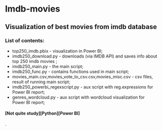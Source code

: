 # Imdb-movies  
## Visualization of best movies from imdb database  
### List of contents:  
+ top250_imdb.pbix - visualization in Power BI;  
+ imdb250_download.py - downloads (via IMDB API) and saves info about top 250 imdb movies ;  
+ imdb250_main.py - the main script;  
+ imdb250_func.py - contains functions used in main script;  
+ movies_main.csv,movies_vote_to_csv.csv,movies_misc.csv - csv files, result of running main script;    
+ imdb250_powerbi_regexscript.py - aux script with reg.expressions for Power BI report;    
+ genres_wordcloud.py - aux script with wordcloud visualization for Power BI report; 

#### [Not quite study][Python][Power BI]

.   
